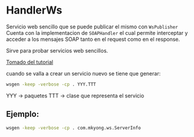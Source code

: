# HandlerWs

Servicio web sencillo que se puede publicar el mismo con `WsPublisher`
Cuenta con la implementacion de `SOAPHandler` el cual permite interceptar y acceder a los mensajes SOAP
tanto en el request como en el response.

Sirve para probar servicios web sencillos.

[Tomado del tutorial](http://www.mkyong.com/webservices/jax-ws/jax-ws-soap-handler-in-server-side/)

cuando se valla a crear un servicio nuevo se tiene que generar:
```sh
wsgen -keep -verbose -cp . YYY.TTT
```
YYY -> paquetes
TTT -> clase que representa el servicio

## Ejemplo:
```sh
wsgen -keep -verbose -cp . com.mkyong.ws.ServerInfo
```
